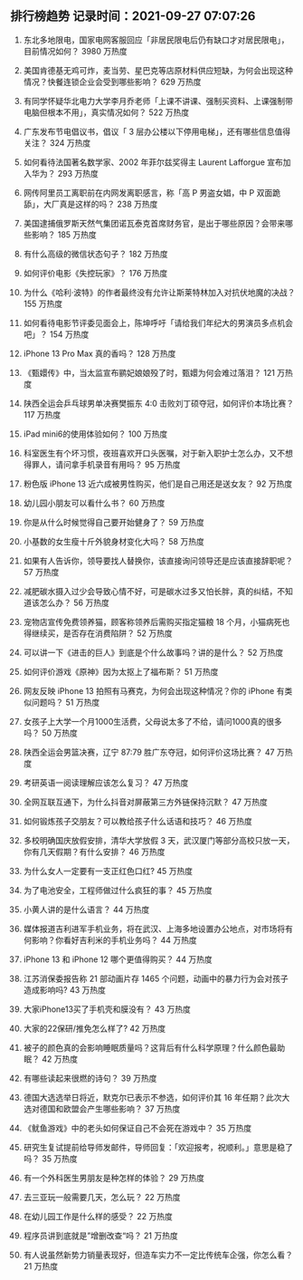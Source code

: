 
## 排行榜趋势 记录时间：2021-09-27 07:07:26
  
  1. 东北多地限电，国家电网客服回应「非居民限电后仍有缺口才对居民限电」，目前情况如何？ 3980 万热度
    
  2. 美国肯德基无鸡可炸，麦当劳、星巴克等店原材料供应短缺，为何会出现这种情况？快餐连锁企业会受到哪些影响？ 629 万热度
    
  3. 有同学怀疑华北电力大学李月乔老师「上课不讲课、强制买资料、上课强制带电脑但根本不用」，真实情况如何？ 522 万热度
    
  4. 广东发布节电倡议书，倡议「 3 层办公楼以下停用电梯」，还有哪些信息值得关注？ 324 万热度
    
  5. 如何看待法国著名数学家、2002 年菲尔兹奖得主 Laurent Lafforgue 宣布加入华为？ 293 万热度
    
  6. 网传阿里员工离职前在内网发离职感言，称「高 P 男盗女娼，中 P 双面跪舔」，大厂真是这样的吗？ 238 万热度
    
  7. 美国逮捕俄罗斯天然气集团诺瓦泰克首席财务官，是出于哪些原因？会带来哪些影响？ 185 万热度
    
  8. 有什么高级的微信状态句子？ 182 万热度
    
  9. 如何评价电影《失控玩家》？ 176 万热度
    
  10. 为什么《哈利·波特》的作者最终没有允许让斯莱特林加入对抗伏地魔的决战？ 155 万热度
    
  11. 如何看待电影节评委见面会上，陈坤呼吁「请给我们年纪大的男演员多点机会吧」？ 154 万热度
    
  12. iPhone 13 Pro Max 真的香吗？ 128 万热度
    
  13. 《甄嬛传》中，当太监宣布鹂妃娘娘殁了时，甄嬛为何会难过落泪？ 121 万热度
    
  14. 陕西全运会乒乓球男单决赛樊振东 4:0 击败刘丁硕夺冠，如何评价本场比赛？ 117 万热度
    
  15. iPad mini6的使用体验如何？ 100 万热度
    
  16. 科室医生有个坏习惯，夜班喜欢开口头医嘱，对于新入职护士怎么办，又不想得罪人，请问拿手机录音有用吗？ 95 万热度
    
  17. 粉色版 iPhone 13 近六成被男性购买，他们是自己用还是送女友？ 92 万热度
    
  18. 幼儿园小朋友可以看什么书？ 60 万热度
    
  19. 你是从什么时候觉得自己要开始健身了？ 59 万热度
    
  20. 小基数的女生瘦十斤外貌身材变化大吗？ 58 万热度
    
  21. 如果有人告诉你，领导要找人替换你，该直接询问领导还是应该直接辞职呢？ 57 万热度
    
  22. 减肥碳水摄入过少会导致心情不好，可是碳水过多又怕长胖，真的纠结，不知道该怎么办？ 56 万热度
    
  23. 宠物店宣传免费领养猫，顾客称领养后需购买指定猫粮 18 个月，小猫病死也得继续买，是否存在消费陷阱？ 52 万热度
    
  24. 可以讲一下《进击的巨人》到底是个什么故事吗？讲的是什么？ 52 万热度
    
  25. 如何评价游戏《原神》因为太抠上了福布斯？ 51 万热度
    
  26. 网友反映 iPhone 13 拍照有马赛克，为何会出现这种情况？你的 iPhone 有类似问题吗？ 51 万热度
    
  27. 女孩子上大学一个月1000生活费，父母说太多了不给，请问1000真的很多吗？ 50 万热度
    
  28. 陕西全运会男篮决赛，辽宁 87:79 胜广东夺冠，如何评价这场比赛？ 47 万热度
    
  29. 考研英语一阅读理解应该怎么复习？ 47 万热度
    
  30. 全网互联互通下，为什么抖音对屏蔽第三方外链保持沉默？ 47 万热度
    
  31. 如何锻炼孩子交朋友？可以教给孩子什么话语和技巧？ 46 万热度
    
  32. 多校明确国庆放假安排，清华大学放假 3 天，武汉厦门等部分高校只放一天，你有几天假期？有什么安排？ 46 万热度
    
  33. 为什么女人一定要有一支正红色口红? 45 万热度
    
  34. 为了电池安全，工程师做过什么疯狂的事？ 45 万热度
    
  35. 小黄人讲的是什么语言？ 44 万热度
    
  36. 媒体报道吉利进军手机业务，将在武汉、上海多地设置办公地点，对市场将有何影响？你看好吉利米的手机业务吗？ 44 万热度
    
  37. iPhone 13 和 iPhone 12 哪个更值得购买？ 44 万热度
    
  38. 江苏消保委报告称 21 部动画片存 1465 个问题，动画中的暴力行为会对孩子造成影响吗? 43 万热度
    
  39. 大家iPhone13买了手机壳和膜没有？ 43 万热度
    
  40. 大家的22保研/推免怎么样了? 42 万热度
    
  41. 被子的颜色真的会影响睡眠质量吗？这背后有什么科学原理？什么颜色最助眠？ 42 万热度
    
  42. 有哪些读起来很燃的诗句？ 39 万热度
    
  43. 德国大选选举日将近，默克尔已表示不参选，如何评价其 16 年任期？此次大选对德国和欧盟会产生哪些影响？ 37 万热度
    
  44. 《鱿鱼游戏》中的老头如何保证自己不会死在游戏中？ 35 万热度
    
  45. 研究生复试提前给导师发邮件，导师回复：「欢迎报考，祝顺利。」意思是稳了吗？ 35 万热度
    
  46. 有一个外科医生男朋友是种怎样的体验？ 29 万热度
    
  47. 去三亚玩一般需要几天，怎么玩？ 22 万热度
    
  48. 在幼儿园工作是什么样的感受？ 22 万热度
    
  49. 程序员讲到底就是”增删改查“吗？ 21 万热度
    
  50. 有人说虽然新势力销量表现好，但造车实力不一定比传统车企强，你怎么看？ 21 万热度
    